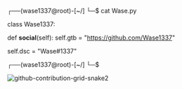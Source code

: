 

┌──(wase1337@root)-[~/]
└─$ cat Wase.py

class Wase1337:

def  __social__(self):
 self.gtb = "https://github.com/Wase1337"
 
 self.dsc = "Wase#1337"

  
 ┌──(wase1337@root)-[~/]
 └─$


![github-contribution-grid-snake2](https://user-images.githubusercontent.com/108903025/218283886-aaadf24b-ad43-4bc9-b4cb-1f1577afcb73.svg)
